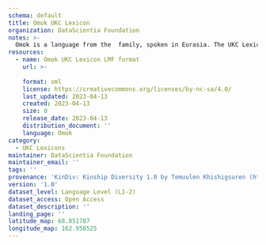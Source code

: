 ```yaml
---
schema: default
title: Omok UKC Lexicon
organization: DataScientia Foundation
notes: >-
  Omok is a language from the  family, spoken in Eurasia. The UKC Lexicon of Omok is represented as a lexico-semantic network. It consists of words, word senses, synsets, as well as sense-level and synset-level relationships.
resources:
  - name: Omok UKC Lexicon LMF format
    url: >-
      
    format: xml
    license: https://creativecommons.org/licenses/by-nc-sa/4.0/
    last_updated: 2023-04-13
    created: 2023-04-13
    size: 0
    release_date: 2023-04-13
    distribution_document: ''
    language: Omok
category:
  - UKC Lexicons
maintainer: DataScientia Foundation
maintainer_email: ''
tags: ''
provenance: 'KinDiv: Kinship Diversity 1.0 by Temuulen Khishigsuren (http://ukc.disi.unitn.it/index.php/kinship/); Princeton WordNet 2.1 by Princeton University (https://wordnet.princeton.edu)'
version: '1.0'
dataset_level: Language Level (L1-2)
dataset_access: Open Access
dataset_description: ''
landing_page: ''
latitude_map: 68.051787
longitude_map: 162.958525
---
```


